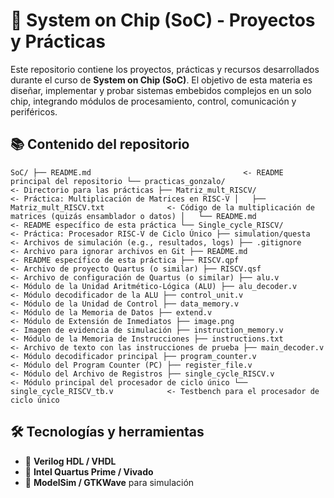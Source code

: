 # 🧠 System on Chip (SoC) - Proyectos y Prácticas

Este repositorio contiene los proyectos, prácticas y recursos desarrollados durante el curso de **System on Chip (SoC)**. El objetivo de esta materia es diseñar, implementar y probar sistemas embebidos complejos en un solo chip, integrando módulos de procesamiento, control, comunicación y periféricos.

## 📚 Contenido del repositorio
`
SoC/
├── README.md                                  <- README principal del repositorio
└── practicas_gonzalo/                         <- Directorio para las prácticas
    ├── Matriz_mult_RISCV/                     <- Práctica: Multiplicación de Matrices en RISC-V
    │   ├── Matriz_mult_RISCV.txt              <- Código de la multiplicación de matrices (quizás ensamblador o datos)
    │   └── README.md                          <- README específico de esta práctica
    └── Single_cycle_RISCV/                    <- Práctica: Procesador RISC-V de Ciclo Único
        ├── simulation/questa                  <- Archivos de simulación (e.g., resultados, logs)
        ├── .gitignore                         <- Archivo para ignorar archivos en Git
        ├── README.md                          <- README específico de esta práctica
        ├── RISCV.qpf                          <- Archivo de proyecto Quartus (o similar)
        ├── RISCV.qsf                          <- Archivo de configuración de Quartus (o similar)
        ├── alu.v                              <- Módulo de la Unidad Aritmético-Lógica (ALU)
        ├── alu_decoder.v                      <- Módulo decodificador de la ALU
        ├── control_unit.v                     <- Módulo de la Unidad de Control
        ├── data_memory.v                      <- Módulo de la Memoria de Datos
        ├── extend.v                           <- Módulo de Extensión de Inmediatos
        ├── image.png                          <- Imagen de evidencia de simulación
        ├── instruction_memory.v               <- Módulo de la Memoria de Instrucciones
        ├── instructions.txt                   <- Archivo de texto con las instrucciones de prueba
        ├── main_decoder.v                     <- Módulo decodificador principal
        ├── program_counter.v                  <- Módulo del Program Counter (PC)
        ├── register_file.v                    <- Módulo del Archivo de Registros
        ├── single_cycle_RISCV.v               <- Módulo principal del procesador de ciclo único
        └── single_cycle_RISCV_tb.v            <- Testbench para el procesador de ciclo único
`

## 🛠️ Tecnologías y herramientas

- 🧬 **Verilog HDL / VHDL**
- 🔧 **Intel Quartus Prime / Vivado**
- 🧪 **ModelSim / GTKWave** para simulación
  
